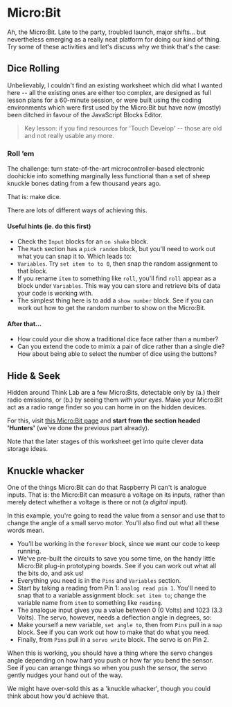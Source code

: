 # Micro:Bit

Ah, the Micro:Bit. Late to the party, troubled launch, major shifts... but nevertheless emerging as a really neat platform for doing our kind of thing. Try some of these activities and let's discuss why we think that's the case:

## Dice Rolling

Unbelievably, I couldn't find an existing worksheet which did what I wanted here -- all the existing ones are either too complex, are designed as full lesson plans for a 60-minute session, or were built using the coding environments which were first used by the Micro:Bit but have now (mostly) been ditched in favour of the JavaScript Blocks Editor.

> Key lesson: if you find resources for 'Touch Develop' -- those are old and not really usable any more.

### Roll ’em

The challenge: turn state-of-the-art microcontroller-based electronic doohickie into something marginally less functional than a set of sheep knuckle bones dating from a few thousand years ago.

That is: make dice.

There are lots of different ways of achieving this.

#### Useful hints (ie. do this first)
* Check the `Input` blocks for an `on shake` block.
* The `Math` section has a `pick random` block, but you'll need to work out what you can snap it to. Which leads to:
* `Variables`. Try `set item to to 0`, then snap the random assignment to that block.
* If you rename `item` to something like `roll`, you'll find `roll` appear as a block under `Variables`. This way you can store and retrieve bits of data your code is working with.
* The simplest thing here is to add a `show number` block. See if you can work out how to get the random number to show on the Micro:Bit.

#### After that...
* How could your die show a traditional dice face rather than a number?
* Can you extend the code to mimix a pair of dice rather than a single die? How about being able to select the number of dice using the buttons?

## Hide & Seek

Hidden around Think Lab are a few Micro:Bits, detectable only by (a.) their radio emissions, or (b.) by seeing them *with your eyes*. Make your Micro:Bit act as a radio range finder so you can home in on the hidden devices.

For this, visit [this Micro:Bit page](https://makecode.microbit.org/projects/hot-or-cold) and **start from the section headed 'Hunters'** (we've done the previous part already).

Note that the later stages of this worksheet get into quite clever data storage ideas.

## Knuckle whacker

One of the things Micro:Bit can do that Raspberry Pi can't is analogue inputs. That is: the Micro:Bit can measure a voltage on its inputs, rather than merely detect whether a voltage is there or not (a *digital* input).

In this example, you're going to read the value from a sensor and use that to change the angle of a small servo motor. You'll also find out what all these words mean.

* You'll be working in the `forever` block, since we want our code to keep running.
* We've pre-built the circuits to save you some time, on the handy little Micro:Bit plug-in prototyping boards. See if you can work out what all the bits do, and ask us!
* Everything you need is in the `Pins` and `Variables` section.
* Start by taking a reading from Pin 1: `analog read pin 1`. You'll need to snap that to a variable assignment block: `set item to`; change the variable name from `item` to something like `reading`.
* The analogue input gives you a value between 0 (0 Volts) and 1023 (3.3 Volts). The servo, however, needs a deflection angle in degrees, so:
* Make yourself a new variable, `set angle to`, then from `Pins` pull in a `map` block. See if you can work out how to make that do what you need.
* Finally, from `Pins` pull in a `servo write` block. The servo is on Pin 2.

When this is working, you should have a thing where the servo changes angle depending on how hard you push or how far you bend the sensor. See if you can arrange things so when you push the sensor, the servo gently nudges your hand out of the way.

We might have over-sold this as a 'knuckle whacker', though you could think about how you'd achieve that.
